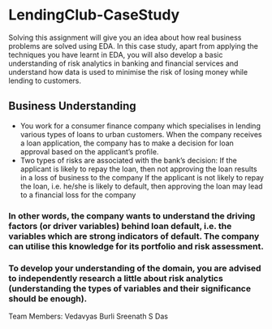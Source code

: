 # LendingClub-CaseStudy

Solving this assignment will give you an idea about how real business problems are solved using EDA. In this case study, apart from applying the techniques you have learnt in EDA, you will also develop a basic understanding of risk analytics in banking and financial services and understand how data is used to minimise the risk of losing money while lending to customers.

## Business Understanding 
- You work for a consumer finance company which specialises in lending various types of loans to urban customers. When the company receives a loan application, the company has to make a decision for loan approval based on the applicant’s profile. 
- Two types of risks are associated with the bank’s decision:  If the applicant is likely to repay the loan, then not approving the loan results in a loss of business to the company  If the applicant is not likely to repay the loan, i.e. he/she is likely to default, then approving the loan may lead to a financial loss for the company


### In other words, the company wants to understand the driving factors (or driver variables) behind loan default, i.e. the variables which are strong indicators of default.  The company can utilise this knowledge for its portfolio and risk assessment. 


### To develop your understanding of the domain, you are advised to independently research a little about risk analytics (understanding the types of variables and their significance should be enough).


Team Members:
Vedavyas Burli
Sreenath S Das

